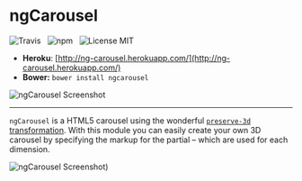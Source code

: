 ngCarousel
=======

![Travis](http://img.shields.io/travis/Wildhoney/ngCarousel.svg?style=flat)
&nbsp;
![npm](http://img.shields.io/npm/v/ng-carousel.svg?style=flat)
&nbsp;
![License MIT](http://img.shields.io/badge/License-MIT-lightgrey.svg?style=flat)

* **Heroku**: [http://ng-carousel.herokuapp.com/](http://ng-carousel.herokuapp.com/)
* **Bower:** `bower install ngcarousel`

![ngCarousel Screenshot](http://i.imgur.com/b76dbkC.png)

---

`ngCarousel` is a HTML5 carousel using the wonderful [`preserve-3d` transformation](http://css-tricks.com/almanac/properties/t/transform-style/). With this module you can easily create your own 3D carousel by specifying the markup for the partial &ndash; which are used for each dimension.

![ngCarousel Screenshot](http://i.imgur.com/8MaKMCX.png))